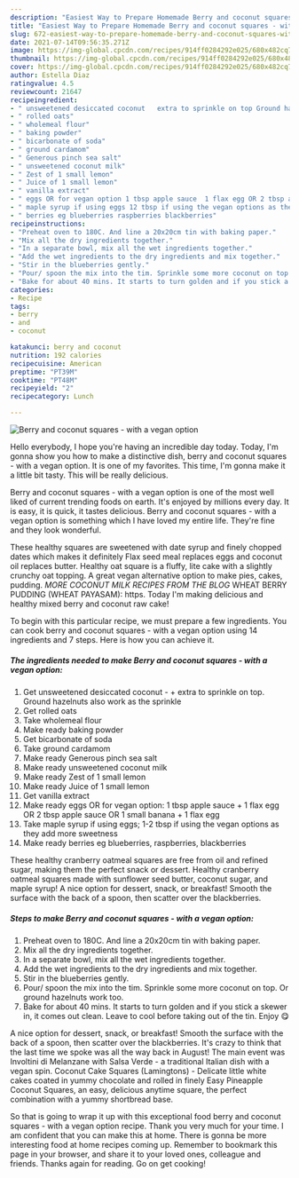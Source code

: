 ```yaml
---
description: "Easiest Way to Prepare Homemade Berry and coconut squares - with a vegan option"
title: "Easiest Way to Prepare Homemade Berry and coconut squares - with a vegan option"
slug: 672-easiest-way-to-prepare-homemade-berry-and-coconut-squares-with-a-vegan-option
date: 2021-07-14T09:56:35.271Z
image: https://img-global.cpcdn.com/recipes/914ff0284292e025/680x482cq70/berry-and-coconut-squares-with-a-vegan-option-recipe-main-photo.jpg
thumbnail: https://img-global.cpcdn.com/recipes/914ff0284292e025/680x482cq70/berry-and-coconut-squares-with-a-vegan-option-recipe-main-photo.jpg
cover: https://img-global.cpcdn.com/recipes/914ff0284292e025/680x482cq70/berry-and-coconut-squares-with-a-vegan-option-recipe-main-photo.jpg
author: Estella Diaz
ratingvalue: 4.5
reviewcount: 21647
recipeingredient:
- " unsweetened desiccated coconut   extra to sprinkle on top Ground hazelnuts also work as the sprinkle"
- " rolled oats"
- " wholemeal flour"
- " baking powder"
- " bicarbonate of soda"
- " ground cardamom"
- " Generous pinch sea salt"
- " unsweetened coconut milk"
- " Zest of 1 small lemon"
- " Juice of 1 small lemon"
- " vanilla extract"
- " eggs OR for vegan option 1 tbsp apple sauce  1 flax egg OR 2 tbsp apple sauce OR 1 small banana  1 flax egg"
- " maple syrup if using eggs 12 tbsp if using the vegan options as they add more sweetness"
- " berries eg blueberries raspberries blackberries"
recipeinstructions:
- "Preheat oven to 180C. And line a 20x20cm tin with baking paper."
- "Mix all the dry ingredients together."
- "In a separate bowl, mix all the wet ingredients together."
- "Add the wet ingredients to the dry ingredients and mix together."
- "Stir in the blueberries gently."
- "Pour/ spoon the mix into the tim. Sprinkle some more coconut on top. Or ground hazelnuts work too."
- "Bake for about 40 mins. It starts to turn golden and if you stick a skewer in, it comes out clean. Leave to cool before taking out of the tin. Enjoy 😋"
categories:
- Recipe
tags:
- berry
- and
- coconut

katakunci: berry and coconut 
nutrition: 192 calories
recipecuisine: American
preptime: "PT39M"
cooktime: "PT48M"
recipeyield: "2"
recipecategory: Lunch

---
```



![Berry and coconut squares - with a vegan option](https://img-global.cpcdn.com/recipes/914ff0284292e025/680x482cq70/berry-and-coconut-squares-with-a-vegan-option-recipe-main-photo.jpg)

Hello everybody, I hope you're having an incredible day today. Today, I'm gonna show you how to make a distinctive dish, berry and coconut squares - with a vegan option. It is one of my favorites. This time, I'm gonna make it a little bit tasty. This will be really delicious.

Berry and coconut squares - with a vegan option is one of the most well liked of current trending foods on earth. It's enjoyed by millions every day. It is easy, it is quick, it tastes delicious. Berry and coconut squares - with a vegan option is something which I have loved my entire life. They're fine and they look wonderful.

These healthy squares are sweetened with date syrup and finely chopped dates which makes it definitely Flax seed meal replaces eggs and coconut oil replaces butter. Healthy oat square is a fluffy, lite cake with a slightly crunchy oat topping. A great vegan alternative option to make pies, cakes, pudding. *MORE COCONUT MILK RECIPES FROM THE BLOG* WHEAT BERRY PUDDING (WHEAT PAYASAM): https. Today I&#39;m making delicious and healthy mixed berry and coconut raw cake!


To begin with this particular recipe, we must prepare a few ingredients. You can cook berry and coconut squares - with a vegan option using 14 ingredients and 7 steps. Here is how you can achieve it.

<!--inarticleads1-->

##### The ingredients needed to make Berry and coconut squares - with a vegan option:

1. Get  unsweetened desiccated coconut - + extra to sprinkle on top. Ground hazelnuts also work as the sprinkle
1. Get  rolled oats
1. Take  wholemeal flour
1. Make ready  baking powder
1. Get  bicarbonate of soda
1. Take  ground cardamom
1. Make ready  Generous pinch sea salt
1. Make ready  unsweetened coconut milk
1. Make ready  Zest of 1 small lemon
1. Make ready  Juice of 1 small lemon
1. Get  vanilla extract
1. Make ready  eggs OR for vegan option: 1 tbsp apple sauce + 1 flax egg OR 2 tbsp apple sauce OR 1 small banana + 1 flax egg
1. Take  maple syrup if using eggs; 1-2 tbsp if using the vegan options as they add more sweetness
1. Make ready  berries eg blueberries, raspberries, blackberries


These healthy cranberry oatmeal squares are free from oil and refined sugar, making them the perfect snack or dessert. Healthy cranberry oatmeal squares made with sunflower seed butter, coconut sugar, and maple syrup! A nice option for dessert, snack, or breakfast! Smooth the surface with the back of a spoon, then scatter over the blackberries. 

<!--inarticleads2-->

##### Steps to make Berry and coconut squares - with a vegan option:

1. Preheat oven to 180C. And line a 20x20cm tin with baking paper.
1. Mix all the dry ingredients together.
1. In a separate bowl, mix all the wet ingredients together.
1. Add the wet ingredients to the dry ingredients and mix together.
1. Stir in the blueberries gently.
1. Pour/ spoon the mix into the tim. Sprinkle some more coconut on top. Or ground hazelnuts work too.
1. Bake for about 40 mins. It starts to turn golden and if you stick a skewer in, it comes out clean. Leave to cool before taking out of the tin. Enjoy 😋


A nice option for dessert, snack, or breakfast! Smooth the surface with the back of a spoon, then scatter over the blackberries. It&#39;s crazy to think that the last time we spoke was all the way back in August! The main event was Involtini di Melanzane with Salsa Verde - a traditional Italian dish with a vegan spin. Coconut Cake Squares (Lamingtons) - Delicate little white cakes coated in yummy chocolate and rolled in finely Easy Pineapple Coconut Squares, an easy, delicious anytime square, the perfect combination with a yummy shortbread base. 

So that is going to wrap it up with this exceptional food berry and coconut squares - with a vegan option recipe. Thank you very much for your time. I am confident that you can make this at home. There is gonna be more interesting food at home recipes coming up. Remember to bookmark this page in your browser, and share it to your loved ones, colleague and friends. Thanks again for reading. Go on get cooking!

